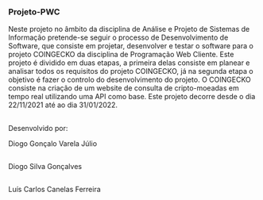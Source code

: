 ### Projeto-PWC

Neste projeto no âmbito da disciplina de Análise e Projeto de Sistemas de Informação pretende-se seguir o processo de Desenvolvimento de Software, que consiste em projetar, desenvolver e testar o software para o projeto COINGECKO da disciplina de Programação Web Cliente. Este projeto é dividido em duas etapas, a primeira delas consiste em planear e analisar todos os requisitos do projeto COINGECKO, já na segunda etapa o objetivo é fazer o controlo do desenvolvimento do projeto. O COINGECKO consiste na criação de um website de consulta de cripto-moeadas em tempo real utilizando uma API como base. Este projeto decorre desde o dia 22/11/2021 até ao dia 31/01/2022. 

##

Desenvolvido por:

Diogo Gonçalo Varela Júlio
##
Diogo Silva Gonçalves 
##
Luís Carlos Canelas Ferreira

##
